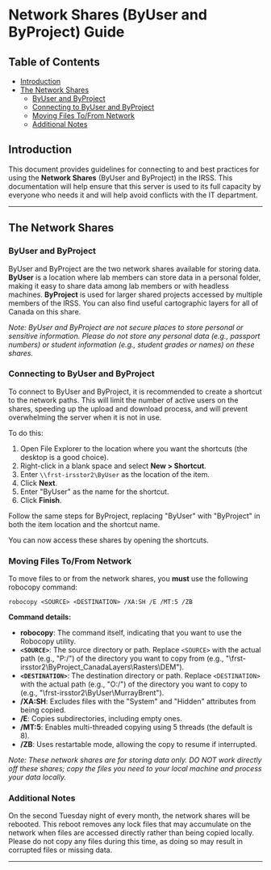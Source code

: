 # Network Shares (ByUser and ByProject) Guide

## Table of Contents
- [Introduction](#introduction)
- [The Network Shares](#the-network-shares)
  - [ByUser and ByProject](#byuser-and-byproject)
  - [Connecting to ByUser and ByProject](#connecting-to-byuser-and-byproject)
  - [Moving Files To/From Network](#moving-files-to-from-network)
  - [Additional Notes](#additional-notes)

## Introduction
This document provides guidelines for connecting to and best practices for using the **Network Shares** (ByUser and ByProject) in the IRSS. This documentation will help ensure that this server is used to its full capacity by everyone who needs it and will help avoid conflicts with the IT department.

---

## The Network Shares

### ByUser and ByProject
ByUser and ByProject are the two network shares available for storing data. **ByUser** is a location where lab members can store data in a personal folder, making it easy to share data among lab members or with headless machines. **ByProject** is used for larger shared projects accessed by multiple members of the IRSS. You can also find useful cartographic layers for all of Canada on this share.

*Note: ByUser and ByProject are not secure places to store personal or sensitive information. Please do not store any personal data (e.g., passport numbers) or student information (e.g., student grades or names) on these shares.*

### Connecting to ByUser and ByProject
To connect to ByUser and ByProject, it is recommended to create a shortcut to the network paths. This will limit the number of active users on the shares, speeding up the upload and download process, and will prevent overwhelming the server when it is not in use.

To do this:
1. Open File Explorer to the location where you want the shortcuts (the desktop is a good choice).
2. Right-click in a blank space and select **New > Shortcut**.
3. Enter `\\frst-irsstor2\ByUser` as the location of the item.
4. Click **Next**.
5. Enter "ByUser" as the name for the shortcut.
6. Click **Finish**.

Follow the same steps for ByProject, replacing "ByUser" with "ByProject" in both the item location and the shortcut name.

You can now access these shares by opening the shortcuts.

### Moving Files To/From Network
To move files to or from the network shares, you **must** use the following robocopy command:

`robocopy <SOURCE> <DESTINATION> /XA:SH /E /MT:5 /ZB`


**Command details:**
- **robocopy**: The command itself, indicating that you want to use the Robocopy utility.
- **`<SOURCE>`**: The source directory or path. Replace `<SOURCE>` with the actual path (e.g., "P:/") of the directory you want to copy from (e.g., "\\frst-irsstor2\ByProject\_CanadaLayers\Rasters\DEM").
- **`<DESTINATION>`**: The destination directory or path. Replace `<DESTINATION>` with the actual path (e.g., "O:/") of the directory you want to copy to (e.g., "\\frst-irsstor2\ByUser\MurrayBrent").
- **/XA:SH**: Excludes files with the "System" and "Hidden" attributes from being copied.
- **/E**: Copies subdirectories, including empty ones.
- **/MT:5**: Enables multi-threaded copying using 5 threads (the default is 8).
- **/ZB**: Uses restartable mode, allowing the copy to resume if interrupted.

*Note: These network shares are for storing data only. DO NOT work directly off these shares; copy the files you need to your local machine and process your data locally.*

### Additional Notes
On the second Tuesday night of every month, the network shares will be rebooted. This reboot removes any lock files that may accumulate on the network when files are accessed directly rather than being copied locally. Please do not copy any files during this time, as doing so may result in corrupted files or missing data.

---
